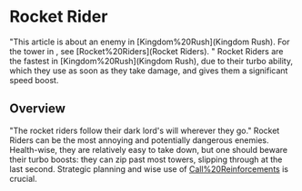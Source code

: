 # Rocket Rider

"This article is about an enemy in [Kingdom%20Rush](Kingdom Rush). For the tower in , see [Rocket%20Riders](Rocket Riders). "
Rocket Riders are the fastest in [Kingdom%20Rush](Kingdom Rush), due to their turbo ability, which they use as soon as they take damage, and gives them a significant speed boost.
## Overview

"The rocket riders follow their dark lord's will wherever they go."
Rocket Riders can be the most annoying and potentially dangerous enemies. Health-wise, they are relatively easy to take down, but one should beware their turbo boosts: they can zip past most towers, slipping through at the last second. Strategic planning and wise use of [Call%20Reinforcements](reinforcements) is crucial.